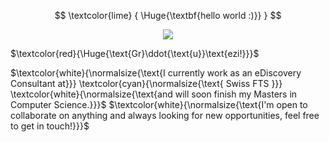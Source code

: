 $$
\textcolor{lime}
{
  \Huge{\textbf{hello world :)}}
}
$$
<p align="center">
  <img src="https://github.com/danielj0nes/danielj0nes/blob/master/gol_trefoil_knot.gif">
</p>

$\textcolor{red}{\Huge{\text{Gr}\ddot{\text{u}}\text{ezi!}}}$

$\textcolor{white}{\normalsize{\text{I currently work as an eDiscovery Consultant at}}} \textcolor{cyan}{\normalsize{\text{ Swiss FTS }}} \textcolor{white}{\normalsize{\text{and will soon finish my Masters in Computer Science.}}}$
$\textcolor{white}{\normalsize{\text{I'm open to collaborate on anything and always looking for new opportunities, feel free to get in touch!}}}$
